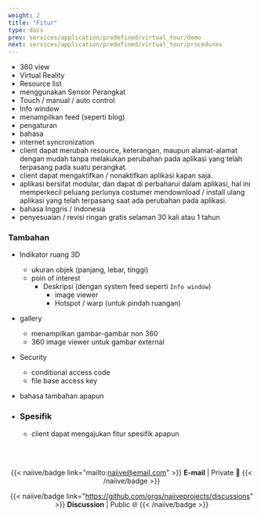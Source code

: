 ```yaml
---
weight: 2
title: "Fitur"
type: docs
prev: services/application/predefined/virtual_tour/demo
next: services/application/predefined/virtual_tour/procedures
---
```


- 360 view
- Virtual Reality
- Resource list
- menggunakan Sensor Perangkat
- Touch / manual / auto control
- Info window
- menampilkan feed (seperti blog)
- pengaturan
- bahasa
- internet syncronization
- client dapat merubah resource, keterangan, maupun alamat-alamat dengan mudah tanpa melakukan perubahan pada aplikasi yang telah terpasang pada suatu perangkat.
- client dapat mengaktifkan / nonaktifkan aplikasi kapan saja.
- aplikasi bersifat modular, dan dapat di perbaharui dalam aplikasi, hal ini memperkecil peluang perlunya costumer mendownload / install ulang aplikasi yang telah terpasang saat ada perubahan pada aplikasi.
- bahasa Inggris / Indonesia
- penyesuaian / revisi ringan gratis selaman 30 kali atau 1 tahun

### **Tambahan**

  - Indikator ruang 3D
    - ukuran objek (panjang, lebar, tinggi)
    - poin of interest
      - Deskripsi (dengan system feed seperti `Info window`)
        - image viewer
        - Hotspot / warp (untuk pindah ruangan)

  - gallery
    - menampilkan gambar-gambar non 360
    - 360 image viewer untuk gambar external

  - Security
    - conditional access code
    - file base access key

  - bahasa tambahan apapun

- ### **Spesifik**

  - client dapat mengajukan fitur spesifik apapun

<div style="text-align: center;"><br><br>

{{< naiive/badge link="mailto:naiive@email.com" >}}
**E-mail** | Private 🔐
{{< /naiive/badge >}}

{{< naiive/badge link="https://github.com/orgs/naiiveprojects/discussions" >}}
**Discussion** | Public 🌐
{{< /naiive/badge >}}

</div>
